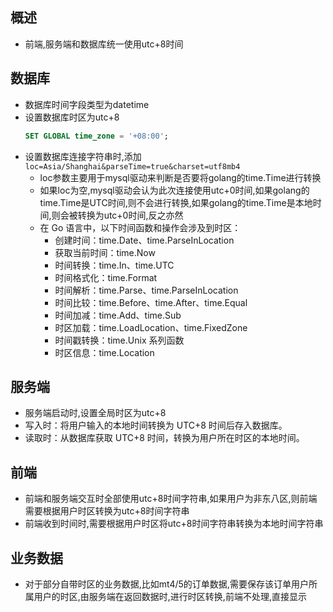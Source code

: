 ## 概述
 - 前端,服务端和数据库统一使用utc+8时间

## 数据库
 - 数据库时间字段类型为datetime
 - 设置数据库时区为utc+8
    ```sql
    SET GLOBAL time_zone = '+08:00';
    ```
 - 设置数据库连接字符串时,添加`loc=Asia/Shanghai&parseTime=true&charset=utf8mb4`
    - loc参数主要用于mysql驱动来判断是否要将golang的time.Time进行转换
    - 如果loc为空,mysql驱动会认为此次连接使用utc+0时间,如果golang的time.Time是UTC时间,则不会进行转换,如果golang的time.Time是本地时间,则会被转换为utc+0时间,反之亦然
    - 在 Go 语言中，以下时间函数和操作会涉及到时区：
        - 创建时间：time.Date、time.ParseInLocation
        - 获取当前时间：time.Now
        - 时间转换：time.In、time.UTC
        - 时间格式化：time.Format
        - 时间解析：time.Parse、time.ParseInLocation
        - 时间比较：time.Before、time.After、time.Equal
        - 时间加减：time.Add、time.Sub
        - 时区加载：time.LoadLocation、time.FixedZone
        - 时间戳转换：time.Unix 系列函数
        - 时区信息：time.Location
## 服务端
 - 服务端启动时,设置全局时区为utc+8
 - 写入时：将用户输入的本地时间转换为 UTC+8 时间后存入数据库。
 - 读取时：从数据库获取 UTC+8 时间，转换为用户所在时区的本地时间。
## 前端
 - 前端和服务端交互时全部使用utc+8时间字符串,如果用户为非东八区,则前端需要根据用户时区转换为utc+8时间字符串
 - 前端收到时间时,需要根据用户时区将utc+8时间字符串转换为本地时间字符串


## 业务数据
 - 对于部分自带时区的业务数据,比如mt4/5的订单数据,需要保存该订单用户所属用户的时区,由服务端在返回数据时,进行时区转换,前端不处理,直接显示